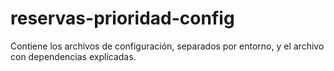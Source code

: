 # reservas-prioridad-config
Contiene los archivos de configuración, separados por entorno, y el archivo con dependencias explicadas.
